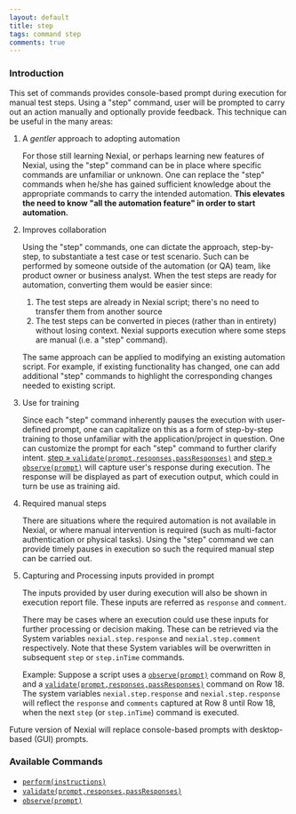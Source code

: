 ```yaml
---
layout: default
title: step
tags: command step
comments: true
---
```



### Introduction
This set of commands provides console-based prompt during execution for manual test steps.  Using a "step" command, user
will be prompted to carry out an action manually and optionally provide feedback.  This technique can be useful in the
many areas:

1. A _gentler_ approach to adopting automation

   For those still learning Nexial, or perhaps learning new features of Nexial, using the "step" command can be in 
   place where specific commands are unfamiliar or unknown.  One can replace the "step" commands when he/she has 
   gained sufficient knowledge about the appropriate commands to carry the intended automation. **This elevates the 
   need to know "all the automation feature" in order to start automation.**

2. Improves collaboration

   Using the "step" commands, one can dictate the approach, step-by-step, to substantiate a test case or test scenario.
   Such can be performed by someone outside of the automation (or QA) team, like product owner or business analyst.
   When the test steps are ready for automation, converting them would be easier since:<br/>
   
   1. The test steps are already in Nexial script; there's no need to transfer them from another source
   2. The test steps can be converted in pieces (rather than in entirety) without losing context.  Nexial supports 
      execution where some steps are manual (i.e. a "step" command).
   
   The same approach can be applied to modifying an existing automation script.  For example, if existing functionality
   has changed, one can add additional "step" commands to highlight the corresponding changes needed to existing script.

3. Use for training

   Since each "step" command inherently pauses the execution with user-defined prompt, one can capitalize on this as a
   form of step-by-step training to those unfamiliar with the application/project in question.  One can customize the
   prompt for each "step" command to further clarify intent.
   [step &raquo; `validate(prompt,responses,passResponses)`](validate(prompt,responses,passResponses).html) and
   [step &raquo; `observe(prompt)`](observe(prompt).html) will capture user's response during execution.  The response
   will be displayed as part of execution output, which could in turn be use as training aid.

4. Required manual steps

   There are situations where the required automation is not available in Nexial, or where manual intervention is 
   required (such as multi-factor authentication or physical tasks).  Using the "step" command we can provide timely
   pauses in execution so such the required manual step can be carried out.
   
5. Capturing and Processing inputs provided in prompt
   
   The inputs provided by user during execution will also be shown in execution report file. These inputs are referred 
   as `response` and `comment`. 
   
   There may be cases where an execution could use these inputs for further processing or decision making. These can be 
   retrieved via the System variables `nexial.step.response` and `nexial.step.comment` respectively. Note that these
   System variables will be overwritten in subsequent `step` or `step.inTime` commands.
   
   Example: Suppose a script uses a [`observe(prompt)`](observe(prompt).html) command on Row 8, and a 
   [`validate(prompt,responses,passResponses)`](validate(prompt,responses,passResponses).html) command on Row 18. 
   The system variables `nexial.step.response` and `nexial.step.response` will reflect the `response` and `comments` 
   captured at Row 8 until Row 18, when the next `step` (or `step.inTime`) command is executed.


Future version of Nexial will replace console-based prompts with desktop-based (GUI) prompts.


### Available Commands
- [`perform(instructions)`](perform(instructions).html )
- [`validate(prompt,responses,passResponses)`](validate(prompt,responses,passResponses).html)
- [`observe(prompt)`](observe(prompt).html)
